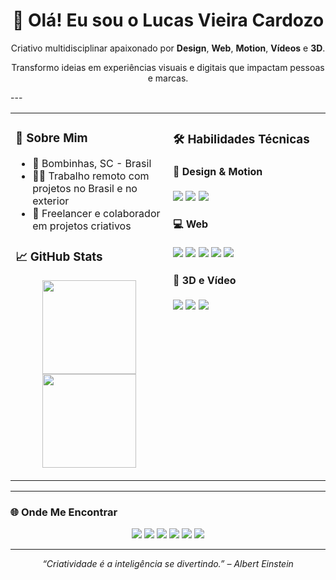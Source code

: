 <div align="center">
  <h1>👋 Olá! Eu sou o Lucas Vieira Cardozo</h1>
  <p>Criativo multidisciplinar apaixonado por <strong>Design</strong>, <strong>Web</strong>, <strong>Motion</strong>, <strong>Vídeos</strong> e <strong>3D</strong>.</p>
  <p>Transformo ideias em experiências visuais e digitais que impactam pessoas e marcas.</p>
</div>
---

<table>
  <tr>
    <td valign="top" width="50%">

### 🧠 Sobre Mim

- 📍 Bombinhas, SC - Brasil  
- 👨‍💻 Trabalho remoto com projetos no Brasil e no exterior  
- 💬 Freelancer e colaborador em projetos criativos  

### 📈 GitHub Stats

<p align="center">
  <img height="150em" src="https://github-readme-stats.vercel.app/api?username=lucasvieiracardozo&show_icons=true&theme=radical&include_all_commits=true&count_private=true"/>
  <img height="150em" src="https://github-readme-stats.vercel.app/api/top-langs/?username=lucasvieiracardozo&layout=compact&langs_count=7&theme=radical"/>
</p>

</td>
    <td valign="top" width="50%">

### 🛠️ Habilidades Técnicas

#### 🎨 Design & Motion
<p>
  <img src="https://img.shields.io/badge/After_Effects-9999FF?style=for-the-badge&logo=adobeaftereffects&logoColor=white" />
  <img src="https://img.shields.io/badge/Photoshop-31A8FF?style=for-the-badge&logo=adobephotoshop&logoColor=white" />
  <img src="https://img.shields.io/badge/Figma-F24E1E?style=for-the-badge&logo=figma&logoColor=white" />
</p>

#### 💻 Web
<p>
  <img src="https://img.shields.io/badge/HTML5-E34F26?style=for-the-badge&logo=html5&logoColor=white" />
  <img src="https://img.shields.io/badge/CSS3-1572B6?style=for-the-badge&logo=css3&logoColor=white" />
  <img src="https://img.shields.io/badge/JavaScript-F7DF1E?style=for-the-badge&logo=javascript&logoColor=black" />
  <img src="https://img.shields.io/badge/Webflow-4353FF?style=for-the-badge&logo=webflow&logoColor=white" />
  <img src="https://img.shields.io/badge/WordPress-21759B?style=for-the-badge&logo=wordpress&logoColor=white" />
</p>

#### 🧱 3D e Vídeo
<p>
  <img src="https://img.shields.io/badge/Blender-F5792A?style=for-the-badge&logo=blender&logoColor=white" />
  <img src="https://img.shields.io/badge/Premiere_Pro-9999FF?style=for-the-badge&logo=adobepremierepro&logoColor=white" />
  <img src="https://img.shields.io/badge/DaVinci_Resolve-FF2C63?style=for-the-badge&logo=davinciresolve&logoColor=white" />
</p>

</td>
  </tr>
</table>

---

### 🌐 Onde Me Encontrar

<p align="center">
  <a href="https://www.linkedin.com/in/lucasvieiracardozo"><img src="https://img.shields.io/badge/LinkedIn-0077B5?style=for-the-badge&logo=linkedin&logoColor=white" /></a>
  <a href="https://www.youtube.com/@lucasvieiracardozo"><img src="https://img.shields.io/badge/YouTube-FF0000?style=for-the-badge&logo=youtube&logoColor=white" /></a>
  <a href="https://www.instagram.com/lucasvieiracardozo"><img src="https://img.shields.io/badge/Instagram-E4405F?style=for-the-badge&logo=instagram&logoColor=white" /></a>
  <a href="https://www.threads.com/@lucasvieiracardozo"><img src="https://img.shields.io/badge/Threads-000000?style=for-the-badge&logo=threads&logoColor=white" /></a>
  <a href="https://www.facebook.com/lucasvieiracardozo"><img src="https://img.shields.io/badge/Facebook-1877F2?style=for-the-badge&logo=facebook&logoColor=white" /></a>
  <a href="https://x.com/olucascardozo"><img src="https://img.shields.io/badge/Twitter-1DA1F2?style=for-the-badge&logo=x&logoColor=white" /></a>
</p>

---

<p align="center">
  <em>“Criatividade é a inteligência se divertindo.” – Albert Einstein</em>
</p>
